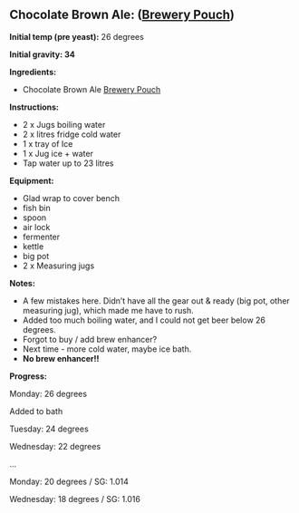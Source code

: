 ## Chocolate Brown Ale: ([Brewery Pouch](http://mangrovejacks.com/collections/craft-series-brewery-pouch/products/mangrove-jacks-craft-series-nut-brown-ale-pouch))

**Initial temp (pre yeast):** 26 degrees

**Initial gravity: 34**

**Ingredients:**
* Chocolate Brown Ale [Brewery Pouch](http://mangrovejacks.com/collections/craft-series-brewery-pouch/products/mangrove-jacks-craft-series-nut-brown-ale-pouch)


**Instructions:**
* 2 x Jugs boiling water
* 2 x litres fridge cold water
* 1 x tray of Ice
* 1 x Jug ice + water
* Tap water up to 23 litres

**Equipment:**

* Glad wrap to cover bench
* fish bin
* spoon
* air lock
* fermenter
* kettle
* big pot
* 2 x Measuring jugs


**Notes:**
* A few mistakes here. Didn’t have all the gear out & ready (big pot, other measuring jug), which made me have to rush.
* Added too much boiling water, and I could not get beer below 26 degrees.
* Forgot to buy / add brew enhancer?
* Next time - more cold water, maybe ice bath.
* **No brew enhancer!!**

**Progress:**

Monday: 26 degrees

Added to bath

Tuesday: 24 degrees

Wednesday: 22 degrees

…

Monday: 20 degrees / SG: 1.014

Wednesday: 18 degrees / SG: 1.016